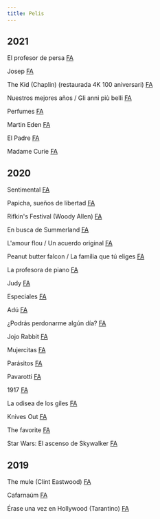 ```yaml
---
title: Pelis
---
```


## 2021

El profesor de persa [FA](https://www.filmaffinity.com/es/film603499.html)

Josep [FA](https://www.filmaffinity.com/es/film912441.html)

The Kid (Chaplin) (restaurada 4K 100 aniversari) [FA](https://www.filmaffinity.com/es/film344683.html)

Nuestros mejores años / Gli anni più belli [FA](https://www.filmaffinity.com/es/film411682.html)

Perfumes [FA](https://www.filmaffinity.com/es/film732508.html)

Martin Eden [FA](https://www.filmaffinity.com/es/film656062.html)

El Padre [FA](https://www.filmaffinity.com/es/film701512.html)

Madame Curie [FA](https://www.filmaffinity.com/es/film218688.html)

## 2020

Sentimental [FA](https://www.filmaffinity.com/es/film523417.html)

Papicha, sueños de libertad [FA](https://www.filmaffinity.com/es/film251106.html)

Rifkin's Festival (Woody Allen) [FA](https://www.filmaffinity.com/es/film761443.html)

En busca de Summerland [FA](https://www.filmaffinity.com/es/film710063.html)

L'amour flou / Un acuerdo original [FA](https://www.filmaffinity.com/es/film333365.html)

Peanut butter falcon / La família que tú eliges [FA](https://www.filmaffinity.com/es/film964421.html)

La profesora de piano [FA](https://www.filmaffinity.com/es/film717328.html)

Judy [FA](https://www.filmaffinity.com/es/film845142.html)

Especiales [FA](https://www.filmaffinity.com/es/film608545.html)

Adú [FA](https://www.filmaffinity.com/es/film307683.html)

¿Podrás perdonarme algún día? [FA](https://www.filmaffinity.com/es/film368446.html)

Jojo Rabbit [FA](https://www.filmaffinity.com/es/film760663.html)

Mujercitas [FA](https://www.filmaffinity.com/es/film792587.html)

Parásitos [FA](https://www.filmaffinity.com/es/film520465.html)

Pavarotti [FA](https://www.filmaffinity.com/es/film519073.html)

1917 [FA](https://www.filmaffinity.com/es/film145446.html)

La odisea de los giles [FA](https://www.filmaffinity.com/es/film988821.html)

Knives Out [FA](https://www.filmaffinity.com/es/film599723.html)

The favorite [FA](https://www.filmaffinity.com/es/film625500.html)

Star Wars: El ascenso de Skywalker [FA](https://www.filmaffinity.com/es/film738787.html)

## 2019

The mule (Clint Eastwood) [FA](https://www.filmaffinity.com/es/film817075.html)

Cafarnaúm [FA](https://www.filmaffinity.com/es/film867213.html)

Érase una vez en Hollywood (Tarantino) [FA](https://www.filmaffinity.com/es/film169177.html)
